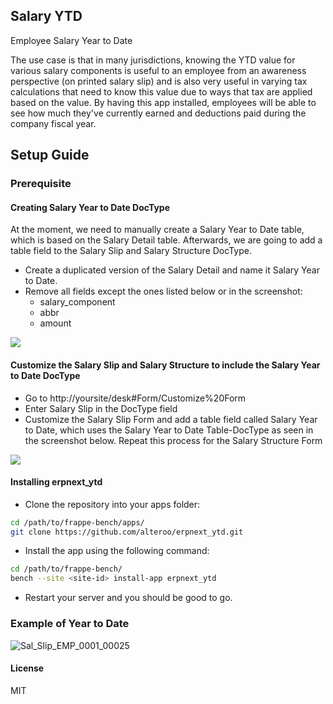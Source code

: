 ## Salary YTD

Employee Salary Year to Date

The use case is that in many jurisdictions, knowing the YTD value for various salary components is useful to an employee from an awareness perspective (on printed salary slip) and is also very useful in varying tax calculations that need to know this value due to ways that tax are applied based on the value. By having this app installed, employees will be able to see how much they've currently earned and deductions paid during the company fiscal year.

## Setup Guide

### Prerequisite

#### Creating Salary Year to Date DocType
At the moment, we need to manually create a Salary Year to Date table, which is based on the Salary Detail table. Afterwards, we are going to add a table field to the Salary Slip and Salary Structure DocType.

- Create a duplicated version of the Salary Detail and name it Salary Year to Date.
- Remove all fields except the ones listed below or in the screenshot:
  - salary_component
  - abbr
  - amount
<img src="https://image.ibb.co/myU998/salary_year_to_date.png" />

#### Customize the Salary Slip and Salary Structure to include the Salary Year to Date DocType
- Go to http://yoursite/desk#Form/Customize%20Form
- Enter Salary Slip in the DocType field
- Customize the Salary Slip Form and add a table field called Salary Year to Date, which uses the Salary Year to Date Table-DocType as seen in the screenshot below. Repeat this process for the Salary Structure Form

<img src="https://image.ibb.co/ch9WNT/row_salary_year_to_date.png" />

#### Installing erpnext_ytd

- Clone the repository into your apps folder:

```bash
cd /path/to/frappe-bench/apps/
git clone https://github.com/alteroo/erpnext_ytd.git
```

- Install the app using the following command:

```bash
cd /path/to/frappe-bench/
bench --site <site-id> install-app erpnext_ytd
```

- Restart your server and you should be good to go.

### Example of Year to Date
<img src="https://preview.ibb.co/j08xCT/Sal_Slip_EMP_0001_00025.png" alt="Sal_Slip_EMP_0001_00025" border="0">


#### License

MIT
